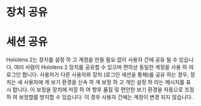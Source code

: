 # <a name="device-sharing"></a>장치 공유


# <a name="session-sharing"></a>세션 공유

Hololens 2는 장치를 설정 하 고 계정을 만들 필요 없이 사용자 간에 공유 될 수 있습니다. 여러 사람이 Hololens 2 장치를 공유할 수 있으며 편의상 동일한 계정을 사용 하 여 로그인 합니다. 사용자가 다른 사용자와 장치 (로그인 세션을 통해)를 공유 하는 경우, 장치는 새 사용자에 게 보기 환경을 신속 하 게 보정 하 고 개인 설정 하 라는 메시지를 표시 합니다. 이 보정을 장치에 저장 하 여 향후 품질 및 편안한 보기 환경을 자동으로 조정 하 여 보정할를 방지할 수 있습니다. 이 경우 사용자 간에는 계정이 변경 되지 않습니다. 
